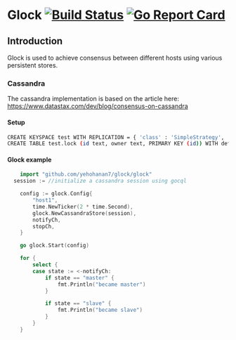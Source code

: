 # Glock [![Build Status](https://travis-ci.org/yehohanan7/glock.svg)](https://travis-ci.org/yehohanan7/glock?branch=master) [![Go Report Card](https://goreportcard.com/badge/github.com/yehohanan7/glock)](https://goreportcard.com/report/github.com/yehohanan7/glock)


## Introduction
Glock is used to achieve consensus between different hosts using various persistent stores.


### Cassandra
The cassandra implementation is based on the article here: https://www.datastax.com/dev/blog/consensus-on-cassandra

#### Setup
```bash
CREATE KEYSPACE test WITH REPLICATION = { 'class' : 'SimpleStrategy', 'replication_factor': 1};
CREATE TABLE test.lock (id text, owner text, PRIMARY KEY (id)) WITH default_time_to_live = 5;
```

#### Glock example
```go
	import "github.com/yehohanan7/glock/glock"
  session := //initialize a cassandra session using gocql

	config := glock.Config{
		"host1",
		time.NewTicker(2 * time.Second),
		glock.NewCassandraStore(session),
		notifyCh,
		stopCh,
	}

	go glock.Start(config)

	for {
		select {
		case state := <-notifyCh:
			if state == "master" {
				fmt.Println("became master")
			}

			if state == "slave" {
				fmt.Println("became slave")
			}
		}
	}
```

